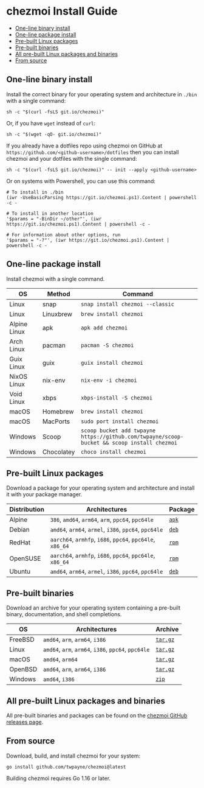# chezmoi Install Guide

<!--- toc --->
* [One-line binary install](#one-line-binary-install)
* [One-line package install](#one-line-package-install)
* [Pre-built Linux packages](#pre-built-linux-packages)
* [Pre-built binaries](#pre-built-binaries)
* [All pre-built Linux packages and binaries](#all-pre-built-linux-packages-and-binaries)
* [From source](#from-source)

## One-line binary install

Install the correct binary for your operating system and architecture in `./bin`
with a single command:

    sh -c "$(curl -fsLS git.io/chezmoi)"

Or, if you have `wget` instead of `curl`:

    sh -c "$(wget -qO- git.io/chezmoi)"

If you already have a dotfiles repo using chezmoi on GitHub at
`https://github.com/<github-username>/dotfiles` then you can install chezmoi and
your dotfiles with the single command:

    sh -c "$(curl -fsLS git.io/chezmoi)" -- init --apply <github-username>

Or on systems with Powershell, you can use this command:

    # To install in ./bin
    (iwr -UseBasicParsing https://git.io/chezmoi.ps1).Content | powershell -c -

    # To install in another location
    '$params = "-BinDir ~/other"', (iwr https://git.io/chezmoi.ps1).Content | powershell -c -

    # For information about other options, run
    '$params = "-?"', (iwr https://git.io/chezmoi.ps1).Content | powershell -c -

## One-line package install

Install chezmoi with a single command.

| OS           | Method     | Command                                                                                     |
| ------------ | ---------- | ------------------------------------------------------------------------------------------- |
| Linux        | snap       | `snap install chezmoi --classic`                                                            |
| Linux        | Linuxbrew  | `brew install chezmoi`                                                                      |
| Alpine Linux | apk        | `apk add chezmoi`                                                                           |
| Arch Linux   | pacman     | `pacman -S chezmoi`                                                                         |
| Guix Linux   | guix       | `guix install chezmoi`                                                                      |
| NixOS Linux  | nix-env    | `nix-env -i chezmoi`                                                                        |
| Void Linux   | xbps       | `xbps-install -S chezmoi`                                                                   |
| macOS        | Homebrew   | `brew install chezmoi`                                                                      |
| macOS        | MacPorts   | `sudo port install chezmoi`                                                                 |
| Windows      | Scoop      | `scoop bucket add twpayne https://github.com/twpayne/scoop-bucket && scoop install chezmoi` |
| Windows      | Chocolatey | `choco install chezmoi`                                                                     |

## Pre-built Linux packages

Download a package for your operating system and architecture and install it
with your package manager.

| Distribution | Architectures                                             | Package                                                     |
| ------------ | --------------------------------------------------------- | ----------------------------------------------------------- |
| Alpine       | `386`, `amd64`, `arm64`, `arm`, `ppc64`, `ppc64le`        | [`apk`](https://github.com/twpayne/chezmoi/releases/latest) |
| Debian       | `amd64`, `arm64`, `armel`, `i386`, `ppc64`, `ppc64le`     | [`deb`](https://github.com/twpayne/chezmoi/releases/latest) |
| RedHat       | `aarch64`, `armhfp`, `i686`, `ppc64`, `ppc64le`, `x86_64` | [`rpm`](https://github.com/twpayne/chezmoi/releases/latest) |
| OpenSUSE     | `aarch64`, `armhfp`, `i686`, `ppc64`, `ppc64le`, `x86_64` | [`rpm`](https://github.com/twpayne/chezmoi/releases/latest) |
| Ubuntu       | `amd64`, `arm64`, `armel`, `i386`, `ppc64`, `ppc64le`     | [`deb`](https://github.com/twpayne/chezmoi/releases/latest) |

## Pre-built binaries

Download an archive for your operating system containing a pre-built binary,
documentation, and shell completions.

| OS         | Architectures                                       | Archive                                                        |
| ---------- | --------------------------------------------------- | -------------------------------------------------------------- |
| FreeBSD    | `amd64`, `arm`, `arm64`, `i386`                     | [`tar.gz`](https://github.com/twpayne/chezmoi/releases/latest) |
| Linux      | `amd64`, `arm`, `arm64`, `i386`, `ppc64`, `ppc64le` | [`tar.gz`](https://github.com/twpayne/chezmoi/releases/latest) |
| macOS      | `amd64`, `arm64`                                    | [`tar.gz`](https://github.com/twpayne/chezmoi/releases/latest) |
| OpenBSD    | `amd64`, `arm`, `arm64`, `i386`                     | [`tar.gz`](https://github.com/twpayne/chezmoi/releases/latest) |
| Windows    | `amd64`, `i386`                                     | [`zip`](https://github.com/twpayne/chezmoi/releases/latest)    |

## All pre-built Linux packages and binaries

All pre-built binaries and packages can be found on the [chezmoi GitHub releases
page](https://github.com/twpayne/chezmoi/releases/latest).

## From source

Download, build, and install chezmoi for your system:

    go install github.com/twpayne/chezmoi@latest

Building chezmoi requires Go 1.16 or later.
